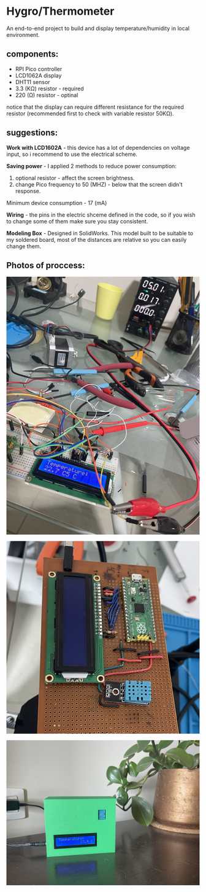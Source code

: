 # Hygro/Thermometer

 An end-to-end project to build and display temperature/humidity in local environment.

## components:
* RPI Pico controller
* LCD1062A display
* DHT11 sensor
* 3.3 (KΩ) resistor - required
* 220 (Ω) resistor - optinal

notice that the display can require different resistance for the required resistor (recommended first to check with variable resistor 50KΩ).

## suggestions:

**Work with LCD1602A** - this device has a lot of dependencies on voltage input, so i recommend to use the electrical scheme.

**Saving power** - I applied 2 methods to reduce power consumption:
1. optional resistor - affect the screen brightness.
2. change Pico frequency to 50 (MHZ) - below that the screen didn't response.

Minimum device consumption - 17 (mA)

**Wiring** - the pins in the electric shceme defined in the code, so if you wish to change some of them make sure you stay consistent.

**Modeling Box** - Designed in SolidWorks.
This model built to be suitable to my soldered board, most of the distances are relative so you can easily change them.

## Photos of proccess:

![Alt text](/photos/1.jpeg)

![Alt text](/photos/2.jpeg)

![Alt text](/photos/3.jpeg)

